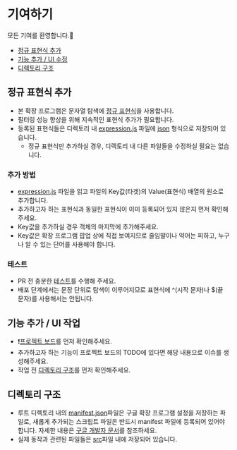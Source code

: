 # 기여하기
모든 기여를 환영합니다.🎉
- [정규 표현식 추가](https://github.com/seydouxxx/blurify/blob/main/CONTRIBUTING.md#%EC%A0%95%EA%B7%9C-%ED%91%9C%ED%98%84%EC%8B%9D-%EC%B6%94%EA%B0%80)
- [기능 추가 / UI 수정](https://github.com/seydouxxx/blurify/blob/main/CONTRIBUTING.md#%EA%B8%B0%EB%8A%A5-%EC%B6%94%EA%B0%80)
- [디렉토리 구조](https://github.com/seydouxxx/blurify/blob/main/CONTRIBUTING.md#%EB%94%94%EB%A0%89%ED%86%A0%EB%A6%AC-%EA%B5%AC%EC%A1%B0)

## 정규 표현식 추가
- 본 확장 프로그램은 문자열 탐색에 [정규 표현식](https://ko.wikipedia.org/wiki/%EC%A0%95%EA%B7%9C_%ED%91%9C%ED%98%84%EC%8B%9D)을 사용합니다.
- 필터링 성능 향상을 위해 지속적인 표현식 추가가 필요합니다.
- 등록된 표현식들은 디렉토리 내 [expression.js](https://github.com/seydouxxx/blurify/blob/main/src/expression.js) 파일에 [json](https://www.json.org/json-ko.html) 형식으로 저장되어 있습니다.
  - 정규 표현식만 추가하실 경우, 디렉토리 내 다른 파일들을 수정하실 필요는 없습니다.
  
### 추가 방법
- [expression.js](https://github.com/seydouxxx/blurify/blob/main/src/expression.js) 파일을 읽고 파일의 Key값(타겟)의 Value(표현식) 배열의 원소로 추가합니다.
- 추가하고자 하는 표현식과 동일한 표현식이 이미 등록되어 있지 않은지 먼저 확인해주세요.
- Key값을 추가하실 경우 객체의 마지막에 추가해주세요.
- Key값은 확장 프로그램 팝업 상에 직접 보여지므로 줄임말이나 약어는 피하고, 누구나 알 수 있는 단어를 사용해야 합니다.

### 테스트
- PR 전 충분한 [테스트](https://regexr.com/)를 수행해 주세요.
- 배포 단계에서는 문장 단위로 탐색이 이루어지므로 표현식에 ^(시작 문자)나 $(끝 문자)를 사용해서는 안됩니다.

## 기능 추가 / UI 작업
- ❗️[프로젝트 보드](https://github.com/seydouxxx/blurify/projects/1)를 먼저 확인해주세요.
- 추가하고자 하는 기능이 프로젝트 보드의 TODO에 있다면 해당 내용으로 이슈를 생성해주세요.
- 작업 전 [디렉토리 구조](https://github.com/seydouxxx/blurify/blob/main/CONTRIBUTING.md#%EB%94%94%EB%A0%89%ED%86%A0%EB%A6%AC-%EA%B5%AC%EC%A1%B0)를 먼저 확인해주세요.

## 디렉토리 구조
- 루트 디렉토리 내의 [manifest.json](https://github.com/seydouxxx/blurify/blob/main/manifest.json)파일은 구글 확장 프로그램 설정을 저장하는 파일로, 새롭게 추가되는 스크립트 파일은 반드시 manifest 파일에 등록되어 있어야 합니다. 자세한 내용은 [구글 개발자 문서](https://developer.chrome.com/docs/extensions/)를 참조하세요.
- 실제 동작과 관련된 파일들은 [src](https://github.com/seydouxxx/blurify/tree/main/src)파일 내에 저장되어 있습니다.
